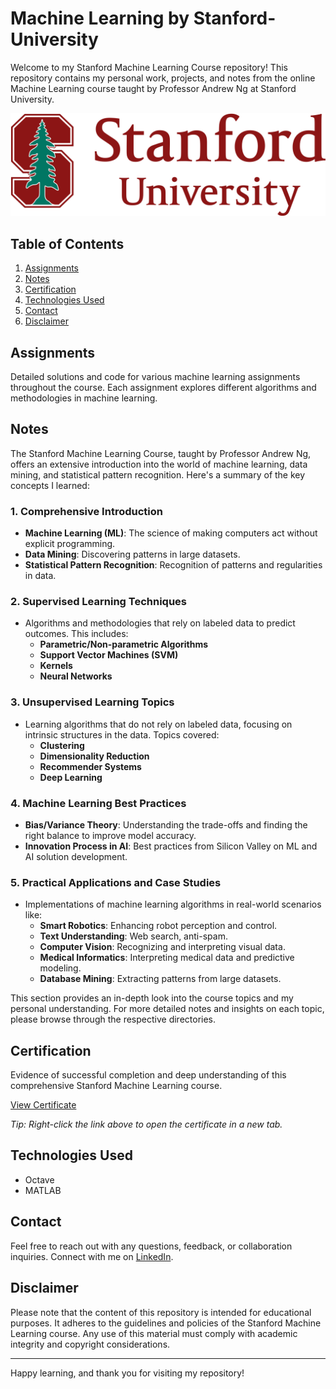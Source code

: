 # Machine Learning by Stanford-University

Welcome to my Stanford Machine Learning Course repository! This repository contains my personal work, projects, and notes from the online Machine Learning course taught by Professor Andrew Ng at Stanford University.

![Machine Learning Banner](Images/SU_Logo.png)

## Table of Contents

1. [Assignments](#assignments)
2. [Notes](#notes)
3. [Certification](#certification)
4. [Technologies Used](#technologies-used)
5. [Contact](#contact)
6. [Disclaimer](#disclaimer)

## Assignments

Detailed solutions and code for various machine learning assignments throughout the course. Each assignment explores different algorithms and methodologies in machine learning.

## Notes

The Stanford Machine Learning Course, taught by Professor Andrew Ng, offers an extensive introduction into the world of machine learning, data mining, and statistical pattern recognition. Here's a summary of the key concepts I learned:

### 1. **Comprehensive Introduction** 
   - **Machine Learning (ML)**: The science of making computers act without explicit programming. 
   - **Data Mining**: Discovering patterns in large datasets.
   - **Statistical Pattern Recognition**: Recognition of patterns and regularities in data.

### 2. **Supervised Learning Techniques**
   - Algorithms and methodologies that rely on labeled data to predict outcomes. This includes:
     - **Parametric/Non-parametric Algorithms**
     - **Support Vector Machines (SVM)**
     - **Kernels**
     - **Neural Networks**

### 3. **Unsupervised Learning Topics**
   - Learning algorithms that do not rely on labeled data, focusing on intrinsic structures in the data. Topics covered:
     - **Clustering**
     - **Dimensionality Reduction**
     - **Recommender Systems**
     - **Deep Learning**

### 4. **Machine Learning Best Practices**
   - **Bias/Variance Theory**: Understanding the trade-offs and finding the right balance to improve model accuracy.
   - **Innovation Process in AI**: Best practices from Silicon Valley on ML and AI solution development.

### 5. **Practical Applications and Case Studies**
   - Implementations of machine learning algorithms in real-world scenarios like:
     - **Smart Robotics**: Enhancing robot perception and control.
     - **Text Understanding**: Web search, anti-spam.
     - **Computer Vision**: Recognizing and interpreting visual data.
     - **Medical Informatics**: Interpreting medical data and predictive modeling.
     - **Database Mining**: Extracting patterns from large datasets.

This section provides an in-depth look into the course topics and my personal understanding. For more detailed notes and insights on each topic, please browse through the respective directories.

## Certification

Evidence of successful completion and deep understanding of this comprehensive Stanford Machine Learning course.

[View Certificate](https://github.com/DilrajS/Stanford-ML-Course/raw/main/Certification/Stanford%20Course%20Certificate%20-%20Dilraj%20Sandhu.pdf)

*Tip: Right-click the link above to open the certificate in a new tab.*

## Technologies Used

- Octave
- MATLAB

## Contact

Feel free to reach out with any questions, feedback, or collaboration inquiries. Connect with me on [LinkedIn](https://www.linkedin.com/in/dilrajsandhu/).

## Disclaimer

Please note that the content of this repository is intended for educational purposes. It adheres to the guidelines and policies of the Stanford Machine Learning course. Any use of this material must comply with academic integrity and copyright considerations.

---

Happy learning, and thank you for visiting my repository!

